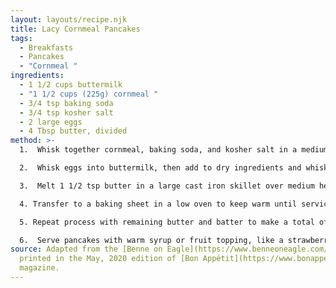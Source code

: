 ```yaml
---
layout: layouts/recipe.njk
title: Lacy Cornmeal Pancakes
tags:
  - Breakfasts
  - Pancakes
  - "Cornmeal "
ingredients:
  - 1 1/2 cups buttermilk
  - "1 1/2 cups (225g) cornmeal "
  - 3/4 tsp baking soda
  - 3/4 tsp kosher salt
  - 2 large eggs
  - 4 Tbsp butter, divided
method: >-
  1.  Whisk together cornmeal, baking soda, and kosher salt in a medium bowl.

  2.  Whisk eggs into buttermilk, then add to dry ingredients and whisk vigorously to combine.

  3.  Melt 1 1/2 tsp butter in a large cast iron skillet over medium heat. Ladle 1/3 cup batter into skillet. Cook pancake until lacy and brown underneath, about 3 minutes. Flip and cook just until  cooked through, about 1 minute.

  4. Transfer to a baking sheet in a low oven to keep warm until service.

  5. Repeat process with remaining butter and batter to make a total of  8-10 pancakes.

  6.  Serve pancakes with warm syrup or fruit topping, like a strawberry compote.
source: Adapted from the [Benne on Eagle](https://www.benneoneagle.com/) recipe
  printed in the May, 2020 edition of [Bon Appétit](https://www.bonappetit.com/)
  magazine.
---
```

